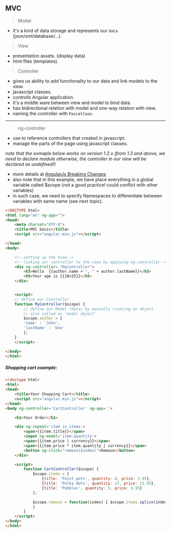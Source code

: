 ## MVC

> Model

* it's a kind of data storage and represents our `data` (json/xml/database/...).

> View

* presentation assets. (display data)
* html files (templates).

> Controller

* gives us ability to add functionality to our data and link models to the view.
* javascript classes.
* controlls Angular application.
* it's a middle ware between view and model to bind data.
* has bidirectional relation with model and one-way relation with view.
* naming the controller with `PascalCase`.

---

> ng-controller

* use to reference controllers that created in javascript.
* manage the parts of the page using javascript classes.

_note that the exmaple below works on version 1.2.x (from 1.3 and above, we need to declare module otherwise, the controller in our view will be declared as undefined!)_

* more details at [AngularJs Breaking Changes](https://github.com/angular/angular.js/blob/master/CHANGELOG.md#breaking-changes-1)
* also note that in this example, we have place everything in a global variable called $scope (not a good practice! could conflict with other variables)
* in such case, we need to specify Namespaces to differentiate between variables with same name (see next topic).

```html
<!DOCTYPE html>
<html lang="en" ng-app="">
<head>
    <meta charset="UTF-8">
    <title>MVC basic</title>
    <script src="angular.min.js"></script>

</head>
<body>

    <!--setting up the View-->
    <!--linking our controller to the view by applying ng-controller-->
    <div ng-controller= "MyController">
        <h3>Hello  {{author.name + ', ' + author.lastName}}</h3>
        <h5>Your age is {{10+25}}</h5>
    </div>


    <script>
    // define our Controller
    function MyController($scope) {
        // define our Model (data) by manually creating an object
        // also called as 'model object'
        $scope.author = {
        'name' : 'John',
        'lastName' : 'Doe'
        };
    }
    </script>

</body>
</html>
```

##### Shopping cart example:

```html
<!doctype html>
<html>
<head>
    <title>Your Shopping Cart</title>
    <script src="angular.min.js"></script>
</head>
<body ng-controller='CartController' ng-app=''>

    <h1>Your Order</h1>

    <div ng-repeat='item in items'>
        <span>{{item.title}}</span>
        <input ng-model='item.quantity'>
        <span>{{item.price | currency}}</span>
        <span>{{item.price * item.quantity | currency}}</span>
        <button ng-click="remove($index)">Remove</button>
    </div>

    <script>
        function CartController($scope) {
            $scope.items = [
                {title: 'Paint pots', quantity: 8, price: 3.95},
                {title: 'Polka dots', quantity: 17, price: 12.95},
                {title: 'Pebbles', quantity: 5, price: 6.95}
            ];

            $scope.remove = function(index) { $scope.items.splice(index, 1);
            }
        }
    </script>
</body>
</html>
```
